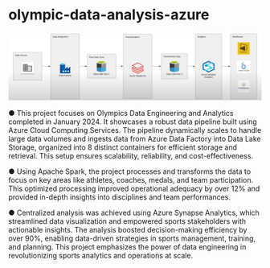 # olympic-data-analysis-azure
![architecture.png](architecture.png)

●	This project focuses on Olympics Data Engineering and Analytics completed in January 2024. It showcases a robust data pipeline built using Azure Cloud Computing Services. The pipeline dynamically scales to handle large data volumes and ingests data from Azure Data Factory into Data Lake Storage, organized into 8 distinct containers for efficient storage and retrieval. This setup ensures scalability, reliability, and cost-effectiveness.

●	Using Apache Spark, the project processes and transforms the data to focus on key areas like athletes, coaches, medals, and team participation. This optimized processing improved operational adequacy by over 12% and provided in-depth insights into disciplines and team performances.

●	Centralized analysis was achieved using Azure Synapse Analytics, which streamlined data visualization and empowered sports stakeholders with actionable insights. The analysis boosted decision-making efficiency by over 90%, enabling data-driven strategies in sports management, training, and planning. This project emphasizes the power of data engineering in revolutionizing sports analytics and operations at scale.
